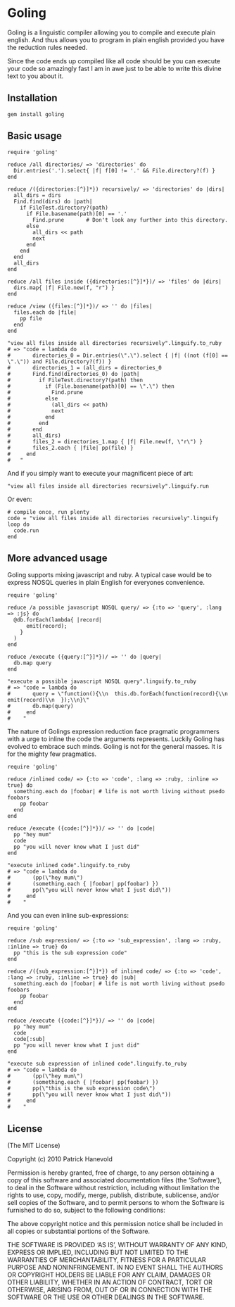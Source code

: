 # Goling

Goling is a linguistic compiler allowing you to compile and execute plain english.
And thus allows you to program in plain english provided you have the reduction rules needed.

Since the code ends up compiled like all code should be you can execute your code so amazingly fast I am in awe just to be able to write this divine text to you about it.

## Installation

    gem install goling

## Basic usage

    require 'goling'

	reduce /all directories/ => 'directories' do
	  Dir.entries('.').select{ |f| f[0] != '.' && File.directory?(f) }
	end

	reduce /({directories:[^}]*}) recursively/ => 'directories' do |dirs|
	  all_dirs = dirs
	  Find.find(dirs) do |path|
	    if FileTest.directory?(path)
	      if File.basename(path)[0] == '.'
	        Find.prune       # Don't look any further into this directory.
	      else
			all_dirs << path
	        next
	      end
	    end
	  end
	  all_dirs
	end

	reduce /all files inside ({directories:[^}]*})/ => 'files' do |dirs|
	  dirs.map{ |f| File.new(f, "r") }
	end

	reduce /view ({files:[^}]*})/ => '' do |files|
	  files.each do |file|
	    pp file
	  end
	end

	"view all files inside all directories recursively".linguify.to_ruby
    # => "code = lambda do
    #       directories_0 = Dir.entries(\".\").select { |f| ((not (f[0] == \".\")) and File.directory?(f)) }
    #       directories_1 = (all_dirs = directories_0
	#       Find.find(directories_0) do |path|
	#         if FileTest.directory?(path) then
	#           if (File.basename(path)[0] == \".\") then
	#             Find.prune
	#           else
	#             (all_dirs << path)
	#             next
	#           end
	#         end
	#       end
	#       all_dirs)
	#       files_2 = directories_1.map { |f| File.new(f, \"r\") }
	#       files_2.each { |file| pp(file) }
	#     end
	#   " 
	
And if you simply want to execute your magnificent piece of art:

	"view all files inside all directories recursively".linguify.run

Or even:

    # compile once, run plenty
    code = "view all files inside all directories recursively".linguify
    loop do
      code.run
    end

## More advanced usage

Goling supports mixing javascript and ruby.
A typical case would be to express NOSQL queries in plain English for everyones convenience.

    require 'goling'

    reduce /a possible javascript NOSQL query/ => {:to => 'query', :lang => :js} do
      @db.forEach(lambda{ |record|
          emit(record);
        }
      )
    end

    reduce /execute ({query:[^}]*})/ => '' do |query|
      db.map query
    end

    "execute a possible javascript NOSQL query".linguify.to_ruby
    # => "code = lambda do
    #       query = \"function(){\\n  this.db.forEach(function(record){\\n    emit(record)\\n  });\\n}\"
    #       db.map(query)
    #     end
    #    "

The nature of Golings expression reduction face pragmatic programmers with a urge to inline the code the arguments represents.
Luckily Goling has evolved to embrace such minds. Goling is not for the general masses. It is for the mighty few pragmatics.

    require 'goling'

    reduce /inlined code/ => {:to => 'code', :lang => :ruby, :inline => true} do
      something.each do |foobar| # life is not worth living without psedo foobars
        pp foobar
      end
    end

    reduce /execute ({code:[^}]*})/ => '' do |code|
      pp "hey mum"
      code
      pp "you will never know what I just did"
	end

	"execute inlined code".linguify.to_ruby
	# => "code = lambda do
	#       (pp(\"hey mum\")
	#       (something.each { |foobar| pp(foobar) })
	#       pp(\"you will never know what I just did\"))
	#     end
	#    "

And you can even inline sub-expressions:

    require 'goling'

	reduce /sub expression/ => {:to => 'sub_expression', :lang => :ruby, :inline => true} do
	  pp "this is the sub expression code"
	end

	reduce /({sub_expression:[^}]*}) of inlined code/ => {:to => 'code', :lang => :ruby, :inline => true} do |sub|
	  something.each do |foobar| # life is not worth living without psedo foobars
	    pp foobar
	  end
	end

	reduce /execute ({code:[^}]*})/ => '' do |code|
	  pp "hey mum"
	  code
	  code[:sub]
	  pp "you will never know what I just did"
	end

	"execute sub expression of inlined code".linguify.to_ruby
	# => "code = lambda do
	#       (pp(\"hey mum\")
	#       (something.each { |foobar| pp(foobar) })
	#       pp(\"this is the sub expression code\")
	#       pp(\"you will never know what I just did\"))
	#     end
	#    "

## License

(The MIT License)

Copyright (c) 2010 Patrick Hanevold

Permission is hereby granted, free of charge, to any person obtaining a copy of this software and associated documentation files (the ‘Software’), to deal in the Software without restriction, including without limitation the rights to use, copy, modify, merge, publish, distribute, sublicense, and/or sell copies of the Software, and to permit persons to whom the Software is furnished to do so, subject to the following conditions:

The above copyright notice and this permission notice shall be included in all copies or substantial portions of the Software.

THE SOFTWARE IS PROVIDED ‘AS IS’, WITHOUT WARRANTY OF ANY KIND, EXPRESS OR IMPLIED, INCLUDING BUT NOT LIMITED TO THE WARRANTIES OF MERCHANTABILITY, FITNESS FOR A PARTICULAR PURPOSE AND NONINFRINGEMENT. IN NO EVENT SHALL THE AUTHORS OR COPYRIGHT HOLDERS BE LIABLE FOR ANY CLAIM, DAMAGES OR OTHER LIABILITY, WHETHER IN AN ACTION OF CONTRACT, TORT OR OTHERWISE, ARISING FROM, OUT OF OR IN CONNECTION WITH THE SOFTWARE OR THE USE OR OTHER DEALINGS IN THE SOFTWARE.
